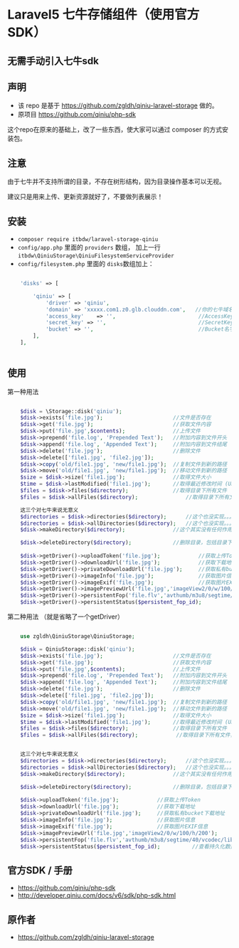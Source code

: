 # Laravel5 七牛存储组件（使用官方SDK）

## 无需手动引入七牛sdk

## 声明
 - 该 repo 是基于 https://github.com/zgldh/qiniu-laravel-storage 做的。
 - 原项目 https://github.com/qiniu/php-sdk


这个repo在原来的基础上，改了一些东西，使大家可以通过 composer 的方式安装包。

## 注意
由于七牛并不支持所谓的目录，不存在树形结构，因为目录操作基本可以无视。

建议只是用来上传、更新资源就好了，不要做列表展示！

## 安装

 - ```composer require itbdw/laravel-storage-qiniu```
 - ```config/app.php``` 里面的 ```providers``` 数组， 加上一行 ```itbdw\QiniuStorage\QiniuFilesystemServiceProvider```
 - ```config/filesystem.php``` 里面的 ```disks```数组加上：
 
```php

    'disks' => [

        'qiniu' => [
            'driver' => 'qiniu',
            'domain' => 'xxxxx.com1.z0.glb.clouddn.com',   //你的七牛域名
            'access_key'    => '',                          //AccessKey
            'secret_key' => '',                             //SecretKey
            'bucket' => '',                                 //Bucket名字
        ],
    ],
    
```

 
## 使用

第一种用法

```php

    $disk = \Storage::disk('qiniu');
    $disk->exists('file.jpg');                      //文件是否存在
    $disk->get('file.jpg');                         //获取文件内容
    $disk->put('file.jpg',$contents);               //上传文件
    $disk->prepend('file.log', 'Prepended Text');   //附加内容到文件开头
    $disk->append('file.log', 'Appended Text');     //附加内容到文件结尾
    $disk->delete('file.jpg');                      //删除文件
    $disk->delete(['file1.jpg', 'file2.jpg']);
    $disk->copy('old/file1.jpg', 'new/file1.jpg');  //复制文件到新的路径
    $disk->move('old/file1.jpg', 'new/file1.jpg');  //移动文件到新的路径
    $size = $disk->size('file1.jpg');               //取得文件大小
    $time = $disk->lastModified('file1.jpg');       //取得最近修改时间 (UNIX)
    $files = $disk->files($directory);              //取得目录下所有文件
    $files = $disk->allFiles($directory);               //取得目录下所有文件，包括子目录

    这三个对七牛来说无意义
    $directories = $disk->directories($directory);      //这个也没实现。。。
    $directories = $disk->allDirectories($directory);   //这个也没实现。。。
    $disk->makeDirectory($directory);               //这个其实没有任何作用

    $disk->deleteDirectory($directory);             //删除目录，包括目录下所有子文件子目录
    
    $disk->getDriver()->uploadToken('file.jpg');            //获取上传Token
    $disk->getDriver()->downloadUrl('file.jpg');            //获取下载地址
    $disk->getDriver()->privateDownloadUrl('file.jpg');     //获取私有bucket下载地址
    $disk->getDriver()->imageInfo('file.jpg');              //获取图片信息
    $disk->getDriver()->imageExif('file.jpg');              //获取图片EXIF信息
    $disk->getDriver()->imagePreviewUrl('file.jpg','imageView2/0/w/100/h/200');              //获取图片预览URL
    $disk->getDriver()->persistentFop('file.flv','avthumb/m3u8/segtime/40/vcodec/libx264/s/320x240');   //执行持久化数据处理
    $disk->getDriver()->persistentStatus($persistent_fop_id);          //查看持久化数据处理的状态。

```

第二种用法 （就是省略了一个getDriver）

```php

    use zgldh\QiniuStorage\QiniuStorage;

    $disk = QiniuStorage::disk('qiniu');
    $disk->exists('file.jpg');                      //文件是否存在
    $disk->get('file.jpg');                         //获取文件内容
    $disk->put('file.jpg',$contents);               //上传文件
    $disk->prepend('file.log', 'Prepended Text');   //附加内容到文件开头
    $disk->append('file.log', 'Appended Text');     //附加内容到文件结尾
    $disk->delete('file.jpg');                      //删除文件
    $disk->delete(['file1.jpg', 'file2.jpg']);
    $disk->copy('old/file1.jpg', 'new/file1.jpg');  //复制文件到新的路径
    $disk->move('old/file1.jpg', 'new/file1.jpg');  //移动文件到新的路径
    $size = $disk->size('file1.jpg');               //取得文件大小
    $time = $disk->lastModified('file1.jpg');       //取得最近修改时间 (UNIX)
    $files = $disk->files($directory);              //取得目录下所有文件
    $files = $disk->allFiles($directory);            //取得目录下所有文件，包括子目录


    这三个对七牛来说无意义
    $directories = $disk->directories($directory);      //这个也没实现。。。
    $directories = $disk->allDirectories($directory);   //这个也没实现。。。
    $disk->makeDirectory($directory);               //这个其实没有任何作用

    $disk->deleteDirectory($directory);             //删除目录，包括目录下所有子文件子目录
    
    $disk->uploadToken('file.jpg');            //获取上传Token
    $disk->downloadUrl('file.jpg');            //获取下载地址
    $disk->privateDownloadUrl('file.jpg');     //获取私有bucket下载地址
    $disk->imageInfo('file.jpg');              //获取图片信息
    $disk->imageExif('file.jpg');              //获取图片EXIF信息
    $disk->imagePreviewUrl('file.jpg','imageView2/0/w/100/h/200');              //获取图片预览URL
    $disk->persistentFop('file.flv','avthumb/m3u8/segtime/40/vcodec/libx264/s/320x240');   //执行持久化数据处理
    $disk->persistentStatus($persistent_fop_id);          //查看持久化数据处理的状态。

```

## 官方SDK / 手册

 - https://github.com/qiniu/php-sdk
 - http://developer.qiniu.com/docs/v6/sdk/php-sdk.html

## 原作者
 - https://github.com/zgldh/qiniu-laravel-storage
